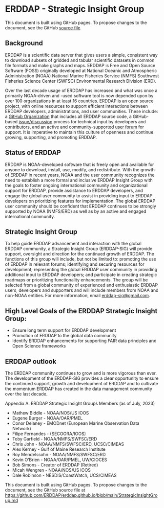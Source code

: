 # ERDDAP -  Strategic Insight Group

This document is built using GitHub pages. To propose changes to the document, see the GitHub [source file](https://github.com/ERDDAP/erddap.github.io/blob/main/StrategicInsightGroup.md).

## Background
ERDDAP is a scientific data server that gives users a simple, consistent way to download subsets of gridded and tabular scientific datasets in common file formats and make graphs and maps. ERDDAP is Free and Open Source Software (FOSS) originally developed at National Oceanic and Atmospheric Administration (NOAA) National Marine Fisheries Service (NMFS) Southwest Fisheries Science Center (SWFSC) Environmental Research Division (ERD).

Over the last decade usage of ERDDAP has increased and what was once a primarily NOAA-driven and -used software tool is now depended upon by over 100 organizations in at least 16 countries.   ERDDAP is an open source project, with online resources  to support efficient interactions between ERDDAP developers, administrations, and user communities.  These include: a [GitHub Organization](https://github.com/erddap) that includes  all ERDDAP source code, a GitHub-based [issue/discussion](https://github.com/ERDDAP/erddap/discussions) process for technical input by developers and contributors,  and an active and community-supported [user forum](https://groups.google.com/g/erddap) for support.  It is imperative to maintain this culture of openness and continue growing, supporting, and promoting ERDDAP.

## Status of ERDDAP
ERDDAP is NOAA-developed software that is freely open and available for anyone to download, install, use, modify, and redistribute.  With the growth of ERDDAP in recent years, NOAA and the user community recognizes the need to establish a more formal and inclusive ERDDAP Insight Group with the goals to foster ongoing international community and organizational support for ERDDAP, provide assistance  to ERDDAP developers,  and engage the global user community to assist in providing input to ERDDAP developers on prioritizing features for implementation.  The global ERDDAP user community should be confident that ERDDAP continues to be strongly supported by NOAA (NMFS/ERD) as well as by an active and engaged international community.  

## Strategic Insight Group
To help guide ERDDAP advancement and interaction with the global ERDDAP community, a Strategic Insight Group (ERDDAP-SIG) will provide support,  oversight and direction for the continued growth of ERDDAP.   The functions of this group will include, but not be limited to:  promoting the use of ERDDAP in relevant forums;  identifying and securing resources for development; representing the global ERDDAP user community in providing additional input to ERDDAP developers; and participate in creating  strategic roadmaps or prioritizing functionality enhancements.   The group will be  selected from a global community of experienced and enthusiastic ERDDAP users, developers and supporters and will include members from NOAA and non-NOAA entities.   For more information, email [erddap-sig@gmail.com](erddap-sig@gmail.com).

## High Level Goals of the ERDDAP Strategic Insight Group:
* Ensure long term support for ERDDAP development
* Promotion of ERDDAP to the global data community
* Identify ERDDAP enhancements for supporting FAIR data principles and Open Science frameworks

## ERDDAP outlook
The ERDDAP community continues to grow and is more vigorous than ever.  The development of the ERDDAP-SIG provides a clear opportunity to ensure the continued support, growth and development of ERDDAP and to cultivate the momentum ERDDAP has created in the data management community over the last decade.  

Appendix A.  ERDDAP Strategic Insight Groups Members (as of July, 2023)
* Mathew Biddle - NOAA/NOS/US IOOS
* Eugene Burger - NOAA/OAR/PMEL
* Conor Delaney - EMODnet (European Marine Observation Data Network)
* Filipe Fernandes - (SECOORA/IOOS) 
* Toby Garfield - NOAA/NMFS/SWFSC/ERD
* Chris John - NOAA/NMFS/SWFSC/ERD, UCSC/CIMEAS
* Alex Kerney - Gulf of Maine Research Institute
* Roy Mendelssohn - NOAA/NMFS/SWFSC/ERD
* Kevin O’Brien - NOAA/OAR/PMEL, UW/CIOCES
* Bob Simons - Creator of ERDDAP (Retired)
* Micah Wengren - NOAA/NOS/US IOOS
* Dale Robinson - NESDIS/CoastWatch, UCS/CIMEAS

<footer>
    <p>This document is built using GitHub pages. To propose changes to the document, see the GitHub source file at <a href="https://github.com/ERDDAP/erddap.github.io/blob/main/StrategicInsightGroup.md">https://github.com/ERDDAP/erddap.github.io/blob/main/StrategicInsightGroup.md</a></p>
</footer>
